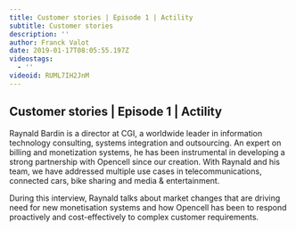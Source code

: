 ```yaml
---
title: Customer stories | Episode 1 | Actility
subtitle: Customer stories
description: ''
author: Franck Valot
date: 2019-01-17T08:05:55.197Z
videostags:
  - ''
videoid: RUML7IH2JnM
---
```

## Customer stories | Episode 1 | Actility

Raynald Bardin is a director at CGI, a worldwide leader in information technology consulting, systems integration and outsourcing. An expert on billing and monetization systems, he has been instrumental in developing a strong partnership with Opencell since our creation. With Raynald and his team, we have addressed multiple use cases in telecommunications, connected cars, bike sharing and media & entertainment.

During this interview, Raynald talks about market changes that are driving need for new monetisation systems and how Opencell has been to respond proactively and cost-effectively to complex customer requirements.
